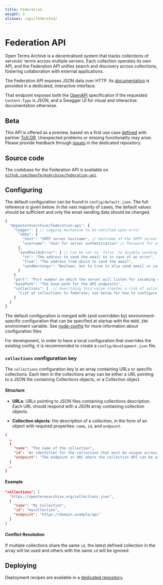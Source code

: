 ```yaml
---
title: Federation
weight: 3
aliases: /api/federated/
---
```


# Federation API

Open Terms Archive is a decentralised system that tracks collections of services' terms across multiple servers. Each collection operates its own API, and the Federation API unifies search and discovery across collections, fostering collaboration with external applications.

The Federation API exposes JSON data over HTTP. Its [documentation](http://162.19.74.224/federation-api/v1/docs/) is provided in a dedicated, interactive interface.

That endpoint exposes both the [OpenAPI](https://swagger.io/specification/) specification if the requested `Content-Type` is JSON, and a Swagger UI for visual and interactive documentation otherwise.

## Beta

This API is offered as a preview, based on a first use case [defined](https://github.com/OpenTermsArchive/engine/issues/1016) with partner [ToS;DR](https://tosdr.org). Unexpected problems or missing functionality may arise. Please provide feedback through [issues](https://github.com/OpenTermsArchive/federation-api/issues) in the dedicated repository.

## Source code

The codebase for the Federation API is available on [`github.com/OpenTermsArchive/federation-api`](https://github.com/OpenTermsArchive/federation-api).

## Configuring

The default configuration can be found in `config/default.json`. The full reference is given below. In the vast majority of cases, the default values should be sufficient and only the email sending data should be changed.

```js
{
  "@opentermsarchive/federation-api": {
    "logger": { // Logging mechanism to be notified upon error
      "smtp": {
        "host": "SMTP server hostname", // Hostname of the SMTP server for sending emails
        "username": "User for server authentication" // Password for server authentication is defined in environment variables, see the “Environment variables” section below
      },
      "sendMailOnError": { // Can be set to `false` to disable sending email on error
        "to": "The address to send the email to in case of an error",
        "from": "The address from which to send the email",
        "sendWarnings": "Boolean. Set to true to also send email in case of warning. Default: false",
      }
    }
    "port": "Port number on which the server will listen for incoming connections. Default: 3333",
    "basePath": "The base path for the API endpoints",
    "collections": [  // Overriding this value creates a risk of splintering the federation, make sure to fully understand what happens when changing this value
      "List of collections to federate; see below for how to configure. Default: https://opentermsarchive.org/collections.json"
    ]
  }
}
```

The default configuration is merged with (and overridden by) environment-specific configuration that can be specified at startup with the `NODE_ENV` environment variable. See [node-config](https://github.com/node-config/node-config) for more information about configuration files.

For development, in order to have a local configuration that overrides the existing config, it is recommended to create a `config/development.json` file.

### `collections` configuration key

The `collections` configuration key is an array containing URLs or specific collections. Each item in the collections array can be either a URL pointing to a JSON file containing Collections objects, or a Collection object.

#### Structure

- **URLs**: URLs pointing to JSON files containing collections description. Each URL should respond with a JSON array containing collection objects.

- **Collection objects**: the description of a collection, in the form of an object with required properties: `name`, `id`, and `endpoint`.

```json
{
  …
  {
    "name": "The name of the collection",
    "id": "An identifier for the collection that must be unique across the whole federation",
    "endpoint": "The endpoint or URL where the collection API can be accessed"
  }
  …
}
```

#### Example

```json
"collections": [
  "https://opentermsarchive.org/collections.json",
  {
    "name": "My Collection",
    "id": "mycollection",
    "endpoint": "https://domain.example/api"
  }
]
```

#### Conflict Resolution

If multiple collections share the same `id`, the latest defined collection in the array will be used and others with the same `id` will be ignored.

## Deploying

Deployment recipes are available in a [dedicated repository](https://github.com/OpenTermsArchive/deployment).
